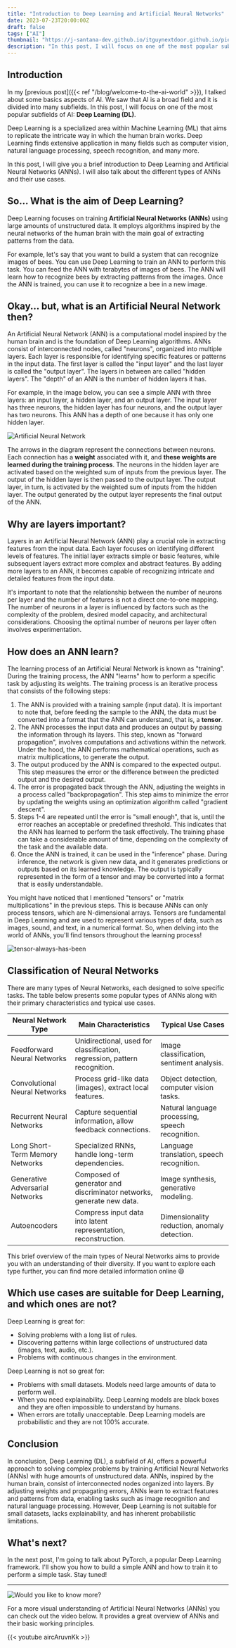 ```yaml
---
title: "Introduction to Deep Learning and Artificial Neural Networks"
date: 2023-07-23T20:00:00Z
draft: false
tags: ["AI"]
thumbnail: "https://j-santana-dev.github.io/itguynextdoor.github.io/pietro-jeng-n6B49lTx7NM-unsplash.jpg"
description: "In this post, I will focus on one of the most popular subfields of AI: Deep Learning (DL)."
---
```


## Introduction
In my [previous post]({{< ref "/blog/welcome-to-the-ai-world" >}}), I talked about some basics aspects of AI. We saw that AI is a broad field and it is divided into many subfields. In this post, I will focus on one of the most popular subfields of AI: **Deep Learning (DL)**.

Deep Learning is a specialized area within Machine Learning (ML) that aims to replicate the intricate way in which the human brain works. Deep Learning finds extensive application in many fields such as computer vision, natural language processing, speech recognition, and many more. 

In this post, I will give you a brief introduction to Deep Learning and Artificial Neural Networks (ANNs). I will also talk about the different types of ANNs and their use cases.

## So... What is the aim of Deep Learning?
Deep Learning focuses on training **Artificial Neural Networks (ANNs)** using large amounts of unstructured data. It employs algorithms inspired by the neural networks of the human brain with the main goal of extracting patterns from the data.

For example, let's say that you want to build a system that can recognize images of bees. You can use Deep Learning to train an ANN to perform this task. You can feed the ANN with terabytes of images of bees. The ANN will learn how to recognize bees by extracting patterns from the images. Once the ANN is trained, you can use it to recognize a bee in a new image. 

## Okay... but, what is an Artificial Neural Network then?
An Artificial Neural Network (ANN) is a computational model inspired by the human brain and is the foundation of Deep Learning algorithms. ANNs consist of interconnected nodes, called "neurons", organized into multiple layers. Each layer is responsible for identifying specific features or patterns in the input data. The first layer is called the "input layer" and the last layer is called the "output layer". The layers in between are called "hidden layers". The "depth" of an ANN is the number of hidden layers it has.

For example, in the image below, you can see a simple ANN with three layers: an input layer, a hidden layer, and an output layer. The input layer has three neurons, the hidden layer has four neurons, and the output layer has two neurons. This ANN has a depth of one because it has only one hidden layer.

![Artificial Neural Network](https://j-santana-dev.github.io/itguynextdoor.github.io/ann-wiki.png)

The arrows in the diagram represent the connections between neurons. Each connection has a **weight** associated with it, and **these weights are learned during the training process**. The neurons in the hidden layer are activated based on the weighted sum of inputs from the previous layer. The output of the hidden layer is then passed to the output layer. The output layer, in turn, is activated by the weighted sum of inputs from the hidden layer. The output generated by the output layer represents the final output of the ANN.

## Why are layers important?
Layers in an Artificial Neural Network (ANN) play a crucial role in extracting features from the input data. Each layer focuses on identifying different levels of features. The initial layer extracts simple or basic features, while subsequent layers extract more complex and abstract features. By adding more layers to an ANN, it becomes capable of recognizing intricate and detailed features from the input data.

It's important to note that the relationship between the number of neurons per layer and the number of features is not a direct one-to-one mapping. The number of neurons in a layer is influenced by factors such as the complexity of the problem, desired model capacity, and architectural considerations. Choosing the optimal number of neurons per layer often involves experimentation.

## How does an ANN learn?
The learning process of an Artificial Neural Network is known as "training". During the training process, the ANN "learns" how to perform a specific task by adjusting its weights. The training process is an iterative process that consists of the following steps:

1. The ANN is provided with a training sample (input data). It is important to note that, before feeding the sample to the ANN, the data must be converted into a format that the ANN can understand, that is, a **tensor**.
2. The ANN processes the input data and produces an output by passing the information through its layers. This step, known as "forward propagation", involves computations and activations within the network. Under the hood, the ANN performs mathematical operations, such as matrix multiplications, to generate the output.
3. The output produced by the ANN is compared to the expected output. This step measures the error or the difference between the predicted output and the desired output.
4. The error is propagated back through the ANN, adjusting the weights in a process called "backpropagation". This step aims to minimize the error by updating the weights using an optimization algorithm called "gradient descent".
5. Steps 1-4 are repeated until the error is "small enough", that is, until the error reaches an acceptable or predefined threshold. This indicates that the ANN has learned to perform the task effectively. The training phase can take a considerable amount of time, depending on the complexity of the task and the available data.
6. Once the ANN is trained, it can be used in the "inference" phase. During inference, the network is given new data, and it generates predictions or outputs based on its learned knowledge. The output is typically represented in the form of a tensor and may be converted into a format that is easily understandable.

You might have noticed that I mentioned "tensors" or "matrix multiplications" in the previous steps. This is because ANNs can only process tensors, which are N-dimensional arrays. Tensors are fundamental in Deep Learning and are used to represent various types of data, such as images, sound, and text, in a numerical format. So, when delving into the world of ANNs, you'll find tensors throughout the learning process!

![tensor-always-has-been](https://j-santana-dev.github.io/itguynextdoor.github.io/tensor-always-has-been.jpg)

## Classification of Neural Networks
There are many types of Neural Networks, each designed to solve specific tasks. The table below presents some popular types of ANNs along with their primary characteristics and typical use cases.

| Neural Network Type            | Main Characteristics                     | Typical Use Cases                                    |
|-------------------------------|------------------------------------------|------------------------------------------------------|
| Feedforward Neural Networks   | Unidirectional, used for classification, regression, pattern recognition.               | Image classification, sentiment analysis.            |
| Convolutional Neural Networks | Process grid-like data (images), extract local features.  | Object detection, computer vision tasks.             |
| Recurrent Neural Networks     | Capture sequential information, allow feedback connections.  | Natural language processing, speech recognition.     |
| Long Short-Term Memory Networks  | Specialized RNNs, handle long-term dependencies.    | Language translation, speech recognition.           |
| Generative Adversarial Networks  | Composed of generator and discriminator networks, generate new data. | Image synthesis, generative modeling.             |
| Autoencoders                  | Compress input data into latent representation, reconstruction.  | Dimensionality reduction, anomaly detection.        |

This brief overview of the main types of Neural Networks aims to provide you with an understanding of their diversity. If you want to explore each type further, you can find more detailed information online :smile:

## Which use cases are suitable for Deep Learning, and which ones are not?
Deep Learning is great for:
* Solving problems with a long list of rules.
* Discovering patterns within large collections of unstructured data (images, text, audio, etc.).
* Problems with continuous changes in the environment.

Deep Learning is not so great for:
* Problems with small datasets. Models need large amounts of data to perform well.
* When you need explainability. Deep Learning models are black boxes and they are often impossible to understand by humans.
* When errors are totally unacceptable. Deep Learning models are probabilistic and they are not 100% accurate.

## Conclusion
In conclusion, Deep Learning (DL), a subfield of AI, offers a powerful approach to solving complex problems by training Artificial Neural Networks (ANNs) with huge amounts of unstructured data. ANNs, inspired by the human brain, consist of interconnected nodes organized into layers. By adjusting weights and propagating errors, ANNs learn to extract features and patterns from data, enabling tasks such as image recognition and natural language processing. However, Deep Learning is not suitable for small datasets, lacks explainability, and has inherent probabilistic limitations.

## What's next?
In the next post, I'm going to talk about PyTorch, a popular Deep Learning framework. I'll show you how to build a simple ANN and how to train it to perform a simple task. Stay tuned!

---

![Would you like to know more?](https://j-santana-dev.github.io/itguynextdoor.github.io/know-more.png)

For a more visual understanding of Artificial Neural Networks (ANNs) you can check out the video below. It provides a great overview of ANNs and their basic working principles.

{{< youtube aircAruvnKk >}}